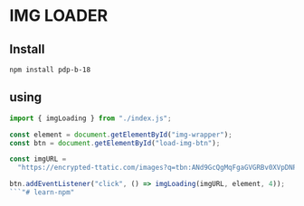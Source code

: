 # IMG LOADER

## Install 

`npm install pdp-b-18`

## using

```js
import { imgLoading } from "./index.js";

const element = document.getElementById("img-wrapper");
const btn = document.getElementById("load-img-btn");

const imgURL =
  "https://encrypted-ttatic.com/images?q=tbn:ANd9GcQgMqFgaGVGRBv0XVpDNPo_3mCruXsEbXwSag&usqp=CAU";

btn.addEventListener("click", () => imgLoading(imgURL, element, 4));
```"# learn-npm" 
